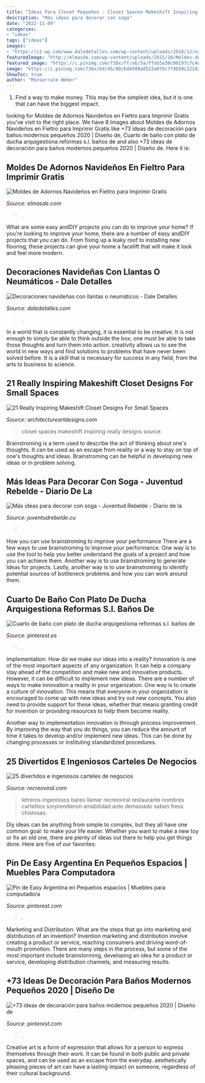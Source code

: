 ```yaml
---
title: "Ideas Para Closet Pequeños - Closet Spaces Makeshift Inspiring Really Designs Source"
description: "Más ideas para decorar con soga"
date: "2022-11-09"
categories:
- "ideas"
tags: ["ideas"]
images:
- "https://i2.wp.com/www.daledetalles.com/wp-content/uploads/2016/12/navidad-con-llantas5.jpg"
featuredImage: "http://elmasde.com/wp-content/uploads/2015/10/Moldes-de-Adornos-Navideños-en-Fieltro-para-Imprimir-Gratis4.jpg"
featured_image: "https://i.pinimg.com/736x/ff/ab/5a/ffab5a30c00197c7c4db2762bea285aa.jpg"
image: "https://i.pinimg.com/736x/bd/45/00/bd4500a8522a076c7f4b50c2224259b2--small-bathroom-furniture-glass-partition-wall.jpg"
ShowToc: true
author: "Monserrate Weber"
---
```



1) Find a way to make money. This may be the simplest idea, but it is one that can have the biggest impact.

	

		
looking for Moldes de Adornos Navideños en Fieltro para Imprimir Gratis you've visit to the right place. We have 8 Images about Moldes de Adornos Navideños en Fieltro para Imprimir Gratis like +73 ideas de decoración para baños modernos pequeños 2020 | Diseño de, Cuarto de baño con plato de ducha arquigestiona reformas s.l. baños de and also +73 ideas de decoración para baños modernos pequeños 2020 | Diseño de. Here it is:
		
    
## Moldes De Adornos Navideños En Fieltro Para Imprimir Gratis

<img loading=lazy src="http://elmasde.com/wp-content/uploads/2015/10/Moldes-de-Adornos-Navideños-en-Fieltro-para-Imprimir-Gratis4.jpg" onerror="this.onerror=null;this.src='https://tse2.mm.bing.net/th?id=OIP.EnIj1NLWsvIwwvgNGXpplQHaKf&amp;pid=15.1';" alt="Moldes de Adornos Navideños en Fieltro para Imprimir Gratis">

_Source: elmasde.com_

>. 

	

What are some easy andDIY projects you can do to improve your home?
If you're looking to improve your home, there are a number of easy andDIY projects that you can do. From fixing up a leaky roof to installing new flooring, these projects can give your home a facelift that will make it look and feel more modern.

    
## Decoraciones Navideñas Con Llantas O Neumáticos - Dale Detalles

<img loading=lazy src="https://i2.wp.com/www.daledetalles.com/wp-content/uploads/2016/12/navidad-con-llantas5.jpg" onerror="this.onerror=null;this.src='https://tse3.mm.bing.net/th?id=OIP.36XJ7RiFPc7I4AjMCOjx3QHaJ4&amp;pid=15.1';" alt="Decoraciones navideñas con llantas o neumáticos - Dale Detalles">

_Source: daledetalles.com_

>. 

	

In a world that is constantly changing, it is essential to be creative. It is not enough to simply be able to think outside the box; one must be able to take those thoughts and turn them into action. creativity allows us to see the world in new ways and find solutions to problems that have never been solved before. It is a skill that is necessary for success in any field, from the arts to business to science.

    
## 21 Really Inspiring Makeshift Closet Designs For Small Spaces

<img loading=lazy src="http://www.architectureartdesigns.com/wp-content/uploads/2016/05/3-34.jpg" onerror="this.onerror=null;this.src='https://tse2.mm.bing.net/th?id=OIP.xoGDyX-zKtQJX8swIz77oAHaLJ&amp;pid=15.1';" alt="21 Really Inspiring Makeshift Closet Designs For Small Spaces">

_Source: architectureartdesigns.com_

>closet spaces makeshift inspiring really designs source. 

	

Brainstroming is a term used to describe the act of thinking about one's thoughts. It can be used as an escape from reality or a way to stay on top of one's thoughts and ideas. Brainstroming can be helpful in developing new ideas or in problem solving.

    
## Más Ideas Para Decorar Con Soga - Juventud Rebelde - Diario De La

<img loading=lazy src="http://www.juventudrebelde.cu/images/medias/2015/06/48478-fotografia-g.jpg" onerror="this.onerror=null;this.src='https://tse3.mm.bing.net/th?id=OIP.PWwTVMUBElODLeIEqSNAYQHaLH&amp;pid=15.1';" alt="Más ideas para decorar con soga - Juventud Rebelde - Diario de la">

_Source: juventudrebelde.cu_

>. 

	

How you can use brainstroming to improve your performance
There are a few ways to use brainstroming to improve your performance. One way is to use the tool to help you better understand the goals of a project and how you can achieve them. Another way is to use brainstroming to generate Ideas for projects. Lastly, another way is to use brainstroming to identify potential sources of bottleneck problems and how you can work around them.

    
## Cuarto De Baño Con Plato De Ducha Arquigestiona Reformas S.l. Baños De

<img loading=lazy src="https://i.pinimg.com/736x/ff/ab/5a/ffab5a30c00197c7c4db2762bea285aa.jpg" onerror="this.onerror=null;this.src='https://tse3.mm.bing.net/th?id=OIP.J_Hp6tTYW4HzJhtyKCcBFgHaLH&amp;pid=15.1';" alt="Cuarto de baño con plato de ducha arquigestiona reformas s.l. baños de">

_Source: pinterest.es_

>. 

	

Implementation: How do we make our ideas into a reality?
Innovation is one of the most important aspects of any organization. It can help a company stay ahead of the competition and make new and innovative products. However, it can be difficult to implement new ideas. There are a number of ways to make innovation a reality in your organization. 
One way is to create a culture of innovation. This means that everyone in your organization is encouraged to come up with new ideas and try out new concepts. You also need to provide support for these ideas, whether that means granting credit for invention or providing resources to help them become reality. 

Another way to implementation innovation is through process improvement. By improving the way that you do things, you can reduce the amount of time it takes to develop and/or implement new ideas. This can be done by changing processes or instituting standardized procedures.

    
## 25 Divertidos E Ingeniosos Carteles De Negocios

<img loading=lazy src="http://www.recreoviral.com/wp-content/uploads/2015/06/Anuncios-ingeniosos-para-negocios-5-563x750.jpg" onerror="this.onerror=null;this.src='https://tse4.mm.bing.net/th?id=OIP.MyP-LwsWI6s2SdYCt1vJrAHaJ3&amp;pid=15.1';" alt="25 divertidos e ingeniosos carteles de negocios">

_Source: recreoviral.com_

>letreros ingeniosos bares llamar recreoviral restaurante nombres cartelitos sorprendieron amabilidad ante demasiado saben fress chistosas. 

	

Diy ideas can be anything from simple to complex, but they all have one common goal: to make your life easier. Whether you want to make a new toy or fix an old one, there are plenty of ideas out there to help you get things done. Here are five of our favorites: 

    
## Pin De Easy Argentina En Pequeños Espacios | Muebles Para Computadora

<img loading=lazy src="https://i.pinimg.com/736x/b3/22/d5/b322d506d04260783645b539c06527a7.jpg" onerror="this.onerror=null;this.src='https://tse3.mm.bing.net/th?id=OIP.7TVk5GJX2UTewTti6tCMVgHaK2&amp;pid=15.1';" alt="Pin de Easy Argentina en Pequeños espacios | Muebles para computadora">

_Source: pinterest.com_

>. 

	

Marketing and Distribution: What are the steps that go into marketing and distribution of an invention?
Invention marketing and distribution involve creating a product or service, reaching consumers and driving word-of-mouth promotion. There are many steps in the process, but some of the most important include brainstorming, developing an idea for a product or service, developing distribution channels, and measuring results.

    
## +73 Ideas De Decoración Para Baños Modernos Pequeños 2020 | Diseño De

<img loading=lazy src="https://i.pinimg.com/736x/bd/45/00/bd4500a8522a076c7f4b50c2224259b2--small-bathroom-furniture-glass-partition-wall.jpg" onerror="this.onerror=null;this.src='https://tse4.mm.bing.net/th?id=OIP.hcpMlOqnWyaVTuVf1YW2NwHaLb&amp;pid=15.1';" alt="+73 ideas de decoración para baños modernos pequeños 2020 | Diseño de">

_Source: pinterest.com_

>. 

	

Creative art is a form of expression that allows for a person to express themselves through their work. It can be found in both public and private spaces, and can be used as an escape from the everyday. aesthetically pleasing pieces of art can have a lasting impact on someone, regardless of their cultural background.

